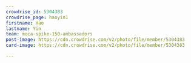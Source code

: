 ```yaml
---
crowdrise_id: 5304383
crowdrise_page: haoyin1
firstname: Hao
lastname: Yin
team: moca-spike-150-ambassadors
post-image: https://cdn.crowdrise.com/v2/photo/file/member/5304383
card-image: https://cdn.crowdrise.com/v2/photo/file/member/5304383

---
```

